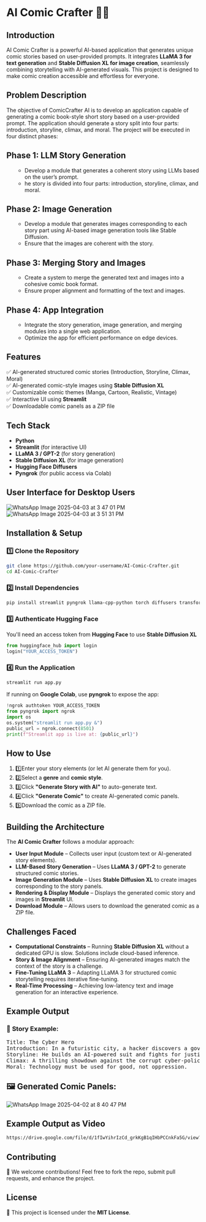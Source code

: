 # AI Comic Crafter 🎨📖

## Introduction
AI Comic Crafter is a powerful AI-based application that generates unique comic stories based on user-provided prompts. It integrates <strong>LLaMA 3 for text generation</strong> and <strong>Stable Diffusion XL for image creation</strong>, seamlessly combining storytelling with AI-generated visuals. This project is designed to make comic creation accessible and effortless for everyone.

## Problem Description

The objective of ComicCrafter AI is to develop an application capable of generating a comic book-style short story based on a user-provided prompt. The application should generate a story split into four parts: introduction, storyline, climax, and moral. The project will be executed in four distinct phases:

## Phase 1: LLM Story Generation
<ol><ul><li>Develop a module that generates a coherent story using LLMs based on the user’s prompt.</li><li>he story is divided into four parts: introduction, storyline, climax, and moral.</li></ul></ol>

## Phase 2: Image Generation
<ol><ul><li>Develop a module that generates images corresponding to each story part using AI-based image generation tools like Stable Diffusion.</li><li>Ensure that the images are coherent with the story.</li></ul></ol>

## Phase 3: Merging Story and Images
<ol><ul><li>Create a system to merge the generated text and images into a cohesive comic book format.</li><li>Ensure proper alignment and formatting of the text and images.</li></ul></ol>

## Phase 4: App Integration
<ol><ul><li>Integrate the story generation, image generation, and merging modules into a single web application.</li><li>Optimize the app for efficient performance on edge devices.</li></ul></ol>

## Features
✅ AI-generated structured comic stories (Introduction, Storyline, Climax, Moral)  
✅ AI-generated comic-style images using <strong>Stable Diffusion XL</strong>  
✅ Customizable comic themes (Manga, Cartoon, Realistic, Vintage)  
✅ Interactive UI using <strong>Streamlit</strong>  
✅ Downloadable comic panels as a ZIP file  

## Tech Stack
<ul>
    <li><strong>Python</strong></li>
    <li><strong>Streamlit</strong> (for interactive UI)</li>
    <li><strong>LLaMA 3 / GPT-2</strong> (for story generation)</li>
    <li><strong>Stable Diffusion XL</strong> (for image generation)</li>
    <li><strong>Hugging Face Diffusers</strong></li>
    <li><strong>Pyngrok</strong> (for public access via Colab)</li>
</ul>

## User Interface for Desktop Users

![WhatsApp Image 2025-04-03 at 3 47 01 PM](https://github.com/user-attachments/assets/f28b21eb-cae3-4763-b359-c81b82352588)
![WhatsApp Image 2025-04-03 at 3 51 31 PM](https://github.com/user-attachments/assets/dbc5d3f0-8375-4a72-9bfe-44b26745d749)

## Installation & Setup

### 1️⃣ Clone the Repository
```bash
git clone https://github.com/your-username/AI-Comic-Crafter.git
cd AI-Comic-Crafter
```
### 2️⃣ Install Dependencies
```bash
pip install streamlit pyngrok llama-cpp-python torch diffusers transformers
```
### 3️⃣ Authenticate Hugging Face
You'll need an access token from <strong>Hugging Face</strong> to use <strong>Stable Diffusion XL</strong>
```python
from huggingface_hub import login
login("YOUR_ACCESS_TOKEN")
```
### 4️⃣ Run the Application
```bash
streamlit run app.py
```
If running on <strong> Google Colab</strong>, use <strong> pyngrok </strong> to expose the app:
```python
!ngrok authtoken YOUR_ACCESS_TOKEN
from pyngrok import ngrok
import os
os.system("streamlit run app.py &")
public_url = ngrok.connect(8501)
print(f"Streamlit app is live at: {public_url}")
```
## How to Use
<ol> <li>1️⃣Enter your story elements (or let AI generate them for you).</li> <li>2️⃣Select a <strong>genre</strong> and <strong>comic style</strong>.</li> <li>3️⃣Click <strong>"Generate Story with AI"</strong> to auto-generate text.</li> <li>4️⃣Click <strong>"Generate Comic"</strong> to create AI-generated comic panels.</li> <li>5️⃣Download the comic as a ZIP file.</li> </ol>

## Building the Architecture
<p>The <strong>AI Comic Crafter</strong> follows a modular approach:</p> <ul> <li><strong>User Input Module</strong> – Collects user input (custom text or AI-generated story elements).</li> <li><strong>LLM-Based Story Generation</strong> – Uses <strong>LLaMA 3 / GPT-2</strong> to generate structured comic stories.</li> <li><strong>Image Generation Module</strong> – Uses <strong>Stable Diffusion XL</strong> to create images corresponding to the story panels.</li> <li><strong>Rendering & Display Module</strong> – Displays the generated comic story and images in <strong>Streamlit</strong> UI.</li> <li><strong>Download Module</strong> – Allows users to download the generated comic as a ZIP file.</li> </ul>

## Challenges Faced
<ul> <li><strong>Computational Constraints</strong> – Running <strong>Stable Diffusion XL</strong> without a dedicated GPU is slow. Solutions include cloud-based inference.</li> <li><strong>Story & Image Alignment</strong> – Ensuring AI-generated images match the context of the story is a challenge.</li> <li><strong>Fine-Tuning LLaMA 3</strong> – Adapting LLaMA 3 for structured comic storytelling requires iterative fine-tuning.</li> <li><strong>Real-Time Processing</strong> – Achieving low-latency text and image generation for an interactive experience.</li> </ul>

## Example Output

### 📝 <strong>Story Example:</strong>

<pre>Title: The Cyber Hero<br/>Introduction: In a futuristic city, a hacker discovers a government conspiracy.<br/>Storyline: He builds an AI-powered suit and fights for justice.<br/>Climax: A thrilling showdown against the corrupt cyber-police.<br/>Moral: Technology must be used for good, not oppression. </pre>

## 🖼️ <strong>Generated Comic Panels:
</strong>![WhatsApp Image 2025-04-02 at 8 40 47 PM](https://github.com/user-attachments/assets/8ba43fdc-422f-4f8b-9f44-3b0f13a0a1c4)

## Example Output as Video
```bash
https://drive.google.com/file/d/1fIwYihrIzCd_grkKgB1qIHbPCCnkFa5G/view?usp=sharing
```


## Contributing
🚀 We welcome contributions! Feel free to fork the repo, submit pull requests, and enhance the project.
## License
📜 This project is licensed under the <strong>MIT License</strong>.

